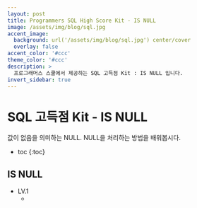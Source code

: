 ```yaml
---
layout: post
title: Programmers SQL High Score Kit - IS NULL
image: /assets/img/blog/sql.jpg
accent_image: 
  background: url('/assets/img/blog/sql.jpg') center/cover
  overlay: false
accent_color: '#ccc'
theme_color: '#ccc'
description: >
  프로그래머스 스쿨에서 제공하는 SQL 고득점 Kit : IS NULL 입니다. 
invert_sidebar: true
---
```


# SQL 고득점 Kit - IS NULL

값이 없음을 의미하는 NULL. NULL을 처리하는 방법을 배워봅시다.

* toc
{:toc}


## IS NULL

- LV.1
    - []()
    ```sql
    
    ```
